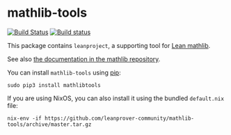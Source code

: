 # mathlib-tools

[![Build Status](https://travis-ci.org/leanprover-community/mathlib-tools.svg?branch=master)](https://travis-ci.org/leanprover-community/mathlib-tools)
[![Build status](https://ci.appveyor.com/api/projects/status/t353pkb62tep1rth?svg=true)](https://ci.appveyor.com/project/cipher1024/mathlib-tools)

This package contains `leanproject`, a supporting tool for [Lean mathlib](https://leanprover-community.github.io/).

See also [the documentation in the mathlib repository](https://github.com/leanprover-community/mathlib/blob/8700aa7d78b10b65cf8db1d9e320872ae313517a/docs/contribute/index.md).

You can install `mathlib-tools` using [pip](https://pypi.org/project/mathlibtools/):
```
sudo pip3 install mathlibtools
```

If you are using NixOS, you can also install it using the bundled `default.nix` file:
```
nix-env -if https://github.com/leanprover-community/mathlib-tools/archive/master.tar.gz
```
